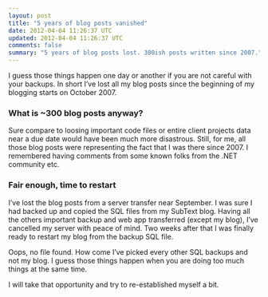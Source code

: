 ```yaml
---
layout: post
title: "5 years of blog posts vanished"
date: 2012-04-04 11:26:37 UTC
updated: 2012-04-04 11:26:37 UTC
comments: false
summary: "5 years of blog posts lost. 300ish posts written since 2007."
--- 
```


I guess those things happen one day or another if you are not careful with
your backups. In short I’ve lost all my blog posts since the beginning of my
blogging starts on October 2007.

### What is ~300 blog posts anyway?

Sure compare to loosing important code files or entire client projects data
near a due date would have been much more disastrous. Still, for me, all those
blog posts were representing the fact that I was there since 2007. I
remembered having comments from some known folks from the .NET community etc.

### Fair enough, time to restart

I’ve lost the blog posts from a server transfer near September. I was sure I
had backed up and copied the SQL files from my SubText blog. Having all the
others important backup and web app transferred (except my blog), I’ve
cancelled my server with peace of mind. Two weeks after that I was finally
ready to restart my blog from the backup SQL file.

Oops, no file found. How come I’ve picked every other SQL backups and not my
blog. I guess those things happen when you are doing too much things at the
same time.

I will take that opportunity and try to re-established myself a bit.

